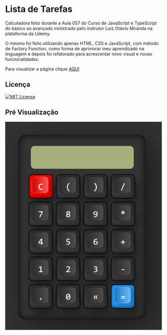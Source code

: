 # Lista de Tarefas

Calculadora feito durante a Aula 057 do Curso de JavaScript e TypeScript do básico ao avançado ministrado pelo instrutor Luiz Otávio Miranda na plataforma da Udemy.

O mesmo foi feito utilizando apenas HTML, CSS e JavaScript, com método de Factory Function, como forma de aprimorar meu aprendizado na linguagem e depois foi refatorado para acrescentar novo visual e novas funcionalidades.

Para visualizar a página clique [AQUI](https://jhonatancassante.github.io/calculadora-factory-functions/)

## Licença

[![MIT License](https://img.shields.io/github/license/jhonatancassante/startse-desafio-01?style=plastic)](https://github.com/jhonatancassante/calculadora-factory-functions/blob/main/LICENSE.md)

## Pré Visualização

![Preview](/assets/img/preview.jpg)

